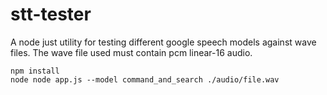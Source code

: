 # stt-tester
A node just utility for testing different google speech models against wave files.  The wave file used must contain pcm linear-16 audio.

```
npm install
node node app.js --model command_and_search ./audio/file.wav
```
